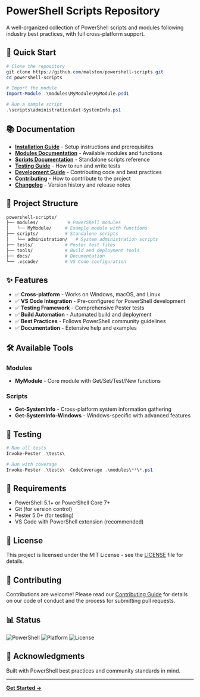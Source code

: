 # PowerShell Scripts Repository

A well-organized collection of PowerShell scripts and modules following industry best practices, with full cross-platform support.

## 🚀 Quick Start

```powershell
# Clone the repository
git clone https://github.com/malston/powershell-scripts.git
cd powershell-scripts

# Import the module
Import-Module .\modules\MyModule\MyModule.psd1

# Run a sample script
.\scripts\administration\Get-SystemInfo.ps1
```

## 📚 Documentation

- **[Installation Guide](docs/INSTALLATION.md)** - Setup instructions and prerequisites
- **[Modules Documentation](docs/MODULES.md)** - Available modules and functions
- **[Scripts Documentation](docs/SCRIPTS.md)** - Standalone scripts reference
- **[Testing Guide](docs/TESTING.md)** - How to run and write tests
- **[Development Guide](docs/DEVELOPMENT.md)** - Contributing code and best practices
- **[Contributing](docs/CONTRIBUTING.md)** - How to contribute to the project
- **[Changelog](CHANGELOG.md)** - Version history and release notes

## 📁 Project Structure

```sh
powershell-scripts/
├── modules/           # PowerShell modules
│   └── MyModule/     # Example module with functions
├── scripts/          # Standalone scripts
│   └── administration/   # System administration scripts
├── tests/            # Pester test files
├── tools/            # Build and deployment tools
├── docs/             # Documentation
└── .vscode/          # VS Code configuration
```

## ✨ Features

- ✅ **Cross-platform** - Works on Windows, macOS, and Linux
- ✅ **VS Code Integration** - Pre-configured for PowerShell development
- ✅ **Testing Framework** - Comprehensive Pester tests
- ✅ **Build Automation** - Automated build and deployment
- ✅ **Best Practices** - Follows PowerShell community guidelines
- ✅ **Documentation** - Extensive help and examples

## 🛠️ Available Tools

### Modules

- **MyModule** - Core module with Get/Set/Test/New functions

### Scripts

- **Get-SystemInfo** - Cross-platform system information gathering
- **Get-SystemInfo-Windows** - Windows-specific with advanced features

## 🧪 Testing

```powershell
# Run all tests
Invoke-Pester .\tests\

# Run with coverage
Invoke-Pester .\tests\ -CodeCoverage .\modules\**\*.ps1
```

## 🔧 Requirements

- PowerShell 5.1+ or PowerShell Core 7+
- Git (for version control)
- Pester 5.0+ (for testing)
- VS Code with PowerShell extension (recommended)

## 📝 License

This project is licensed under the MIT License - see the [LICENSE](LICENSE) file for details.

## 🤝 Contributing

Contributions are welcome! Please read our [Contributing Guide](docs/CONTRIBUTING.md) for details on our code of conduct and the process for submitting pull requests.

## 📊 Status

![PowerShell](https://img.shields.io/badge/PowerShell-5.1%2B-blue)
![Platform](https://img.shields.io/badge/Platform-Windows%20%7C%20macOS%20%7C%20Linux-green)
![License](https://img.shields.io/badge/License-MIT-yellow)

## 🙏 Acknowledgments

Built with PowerShell best practices and community standards in mind.

---

**[Get Started →](docs/INSTALLATION.md)**
